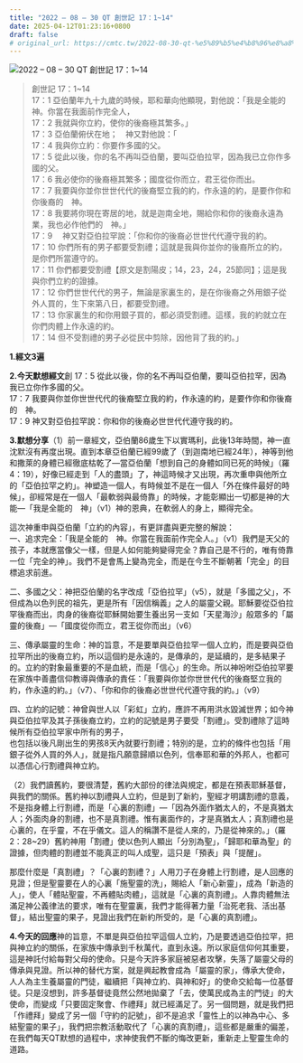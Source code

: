 ```yaml
---
title: "2022 – 08 – 30 QT 創世記 17：1~14"
date: 2025-04-12T01:23:16+0800
draft: false
# original_url: https://cmtc.tw/2022-08-30-qt-%e5%89%b5%e4%b8%96%e8%a8%98-17%ef%bc%9a114
---
```


![2022 – 08 – 30 QT 創世記 17：1\~14](/images/qt.jpg  "2022 – 08 – 30 QT 創世記 17：1\~14")

> 創世記 17：1\~14  
> 17：1 亞伯蘭年九十九歲的時候，耶和華向他顯現，對他說：「我是全能的　神。你當在我面前作完全人，  
> 17：2 我就與你立約，使你的後裔極其繁多。」  
> 17：3 亞伯蘭俯伏在地；　神又對他說：「  
> 17：4 我與你立約：你要作多國的父。  
> 17：5 從此以後，你的名不再叫亞伯蘭，要叫亞伯拉罕，因為我已立你作多國的父。  
> 17：6 我必使你的後裔極其繁多；國度從你而立，君王從你而出。  
> 17：7 我要與你並你世世代代的後裔堅立我的約，作永遠的約，是要作你和你後裔的　神。  
> 17：8 我要將你現在寄居的地，就是迦南全地，賜給你和你的後裔永遠為業，我也必作他們的　神。」  
> 17：9 　神又對亞伯拉罕說：「你和你的後裔必世世代代遵守我的約。  
> 17：10 你們所有的男子都要受割禮；這就是我與你並你的後裔所立的約，是你們所當遵守的。  
> 17：11 你們都要受割禮【原文是割陽皮；14，23，24，25節同】；這是我與你們立約的證據。  
> 17：12 你們世世代代的男子，無論是家裏生的，是在你後裔之外用銀子從外人買的，生下來第八日，都要受割禮。  
> 17：13 你家裏生的和你用銀子買的，都必須受割禮。這樣，我的約就立在你們肉體上作永遠的約。  
> 17：14 但不受割禮的男子必從民中剪除，因他背了我的約。」

**1.經文3遍**

**2.今天默想經文**創 17：5 從此以後，你的名不再叫亞伯蘭，要叫亞伯拉罕，因為我已立你作多國的父。  
17：7 我要與你並你世世代代的後裔堅立我的約，作永遠的約，是要作你和你後裔的　神。  
17：9 神又對亞伯拉罕說：你和你的後裔必世世代代遵守我的約。

**3.默想分享**（1）前一章經文，亞伯蘭86歲生下以實瑪利，此後13年時間，神一直沈默沒有再度出現。直到本章亞伯蘭已經99歲了（到迦南地已經24年），神等到他和撒萊的身體已經徹底枯乾了—當亞伯蘭「想到自己的身體如同已死的時候」（羅4：19），好像已經走到「人的盡頭」了，神這時候才又出現，再次重申與他所立的「亞伯拉罕之約」。神塑造一個人，有時候並不是在一個人「外在條件最好的時候」，卻經常是在一個人「最軟弱與最倚靠」的時候，才能彰顯出一切都是神的大能—「我是全能的　神」（v1）神的恩典，在軟弱人的身上，顯得完全。

這次神重申與亞伯蘭「立約的內容」，有更詳盡與更完整的解說：  
一、追求完全：「我是全能的　神。你當在我面前作完全人。」（v1）我們是天父的孩子，本就應當像父一樣，但是人如何能夠變得完全？靠自己是不行的，唯有倚靠一位「完全的神」。我們不是會馬上變為完全，而是在今生不斷朝著「完全」的目標追求前進。

二、多國之父：神把亞伯蘭的名字改成「亞伯拉罕」（v5），就是「多國之父」，不但成為以色列民的祖先，更是所有「因信稱義」之人的屬靈父親。耶穌要從亞伯拉罕後裔而出，肉身的後裔從耶穌開始要生養出另一支如「天星海沙」般眾多的「屬靈的後裔」—「國度從你而立，君王從你而出」（v6）

三、傳承屬靈的生命：神的旨意，不是要單與亞伯拉罕一個人立約，而是要與亞伯拉罕所出的後裔立約，所以這個約是永遠的，是傳承的，是延續的，是多結果子的。立約的對象最重要的不是血統，而是「信心」的生命。所以神吩咐亞伯拉罕要在家族中善盡信仰教導與傳承的責任：「我要與你並你世世代代的後裔堅立我的約，作永遠的約。」（v7）、「你和你的後裔必世世代代遵守我的約。」（v9）

四、立約的記號：神曾與世人以「彩虹」立約，應許不再用洪水毀滅世界；如今神與亞伯拉罕及其子孫後裔立約，立約的記號是男子要受「割禮」。受割禮除了這時候所有亞伯拉罕家中所有的男子，  
也包括以後凡剛出生的男孩8天內就要行割禮；特別的是，立約的條件也包括「用銀子從外人買的外人」，就是指凡願意歸順以色列，信奉耶和華的外邦人，也都可以憑信心行割禮與神立約。

（2）我們讀舊約，要很清楚，舊約大部份的律法與規定，都是在預表耶穌基督，與我們的關係。舊約神以割禮與人立約，但是到了新約，聖經才明講割禮的意義，不是指身體上行割禮，而是「心裏的割禮」—「因為外面作猶太人的，不是真猶太人；外面肉身的割禮，也不是真割禮。惟有裏面作的，才是真猶太人；真割禮也是心裏的，在乎靈，不在乎儀文。這人的稱讚不是從人來的，乃是從神來的。」（羅2：28\~29）舊約神用「割禮」使以色列人顯出「分別為聖」，「歸耶和華為聖」的證據，但肉體的割禮並不能真正的叫人成聖，這只是「預表」與「提醒」。

那麼什麼是「真割禮」？「心裏的割禮？」人用刀子在身體上行割禮，是人回應的見證；但是聖靈要在人的心裏「施聖靈的洗」，賜給人「新心新靈」，成為「新造的人」，使人「體貼聖靈，不再體貼肉體」，這就是「心裏的真割禮」。人靠肉體無法滿足神公義律法的要求，唯有在聖靈裏，我們才能得著力量「治死老我、活出基督」，結出聖靈的果子，見證出我們在新約所受的，是「心裏的真割禮」。

**4.今天的回應**神的旨意，不單是與亞伯拉罕這個人立約，乃是要透過亞伯拉罕，把與神立約的關係，在家族中傳承到千秋萬代，直到永遠。所以家庭信仰何其重要，這是神託付給每對父母的使命。只是今天許多家庭被惡者攻擊，失落了屬靈父母的傳承與見證。所以神的替代方案，就是興起教會成為「屬靈的家」，傳承大使命，人人為主生養屬靈的門徒，繼續把「與神立約、與神和好」的使命交給每一位基督徒。只是沒想到，許多基督徒竟然公然地拋棄了「去，使萬民成為主的門徒」的大使命，而變成「只要固定聚會、作禮拜」就已經滿足了。另一個問題，就是我們把「作禮拜」變成了另一個「守約的記號」，卻不是追求「靈性上的以神為中心、多結聖靈的果子」，我們把宗教活動取代了「心裏的真割禮」，這些都是嚴重的偏差，在我們每天QT默想的過程中，求神使我們不斷的悔改更新，重新走上聖靈生命的道路。